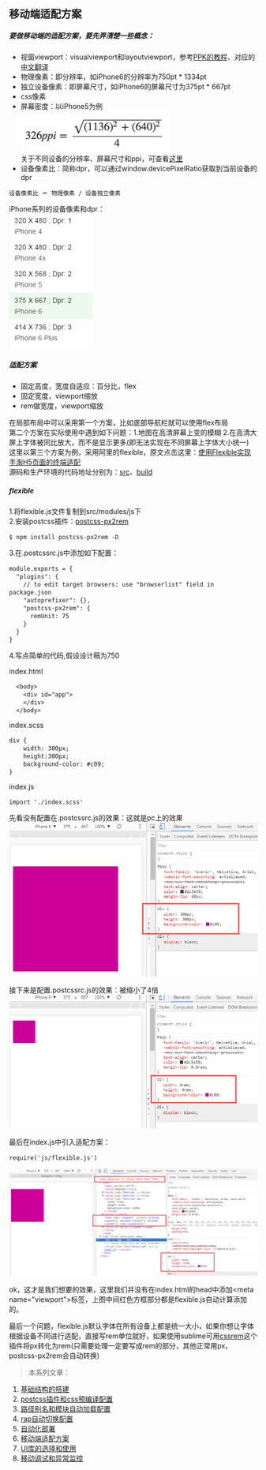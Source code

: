 ## 移动端适配方案

##### 要做移动端的适配方案，要先弄清楚一些概念：  

+ 视窗viewport：visualviewport和layoutviewport，参考[PPK的教程](http://www.quirksmode.org/mobile/viewports2.html)、对应的[中文翻译](http://www.w3cplus.com/css/viewports.html)
+ 物理像素：即分辨率，如iPhone6的分辨率为750pt * 1334pt
+ 独立设备像素：即屏幕尺寸，如iPhone6的屏幕尺寸为375pt * 667pt
+ css像素
+ 屏幕密度：以iPhone5为例  
![](imgs/ppi.png)  
关于不同设备的分辨率、屏幕尺寸和ppi，可查看[这里](https://www.sven.de/dpi/)
+ 设备像素比：简称dpr，可以通过window.devicePixelRatio获取到当前设备的dpr  
```
设备像素比 ＝ 物理像素 / 设备独立像素
```
iPhone系列的设备像素和dpr：      
![](imgs/dpr.png)

##### 适配方案
+ 固定高度，宽度自适应：百分比，flex
+ 固定宽度，viewport缩放
+ rem做宽度，viewport缩放


在局部布局中可以采用第一个方案，比如底部导航栏就可以使用flex布局  
第二个方案在实际使用中遇到如下问题：1.地图在高清屏幕上变的模糊  2.在高清大屏上字体被同比放大，而不是显示更多(即无法实现在不同屏幕上字体大小统一)  
这里以第三个方案为例，采用阿里的flexible，原文点击这里：[使用Flexible实现手淘H5页面的终端适配](https://github.com/amfe/article/issues/17)  
源码和生产环境的代码地址分别为：[src](https://github.com/amfe/lib-flexible/blob/master/src/flexible.js)、[build](https://github.com/amfe/lib-flexible/blob/master/build/flexible.js)

##### flexible
1.将flexible.js文件复制到src/modules/js下  
2.安装postcss插件：[postcss-px2rem](https://www.npmjs.com/package/postcss-px2rem)
```
$ npm install postcss-px2rem -D
```
3.在.postcssrc.js中添加如下配置：
```
module.exports = {
  "plugins": {
    // to edit target browsers: use "browserlist" field in package.json
    "autoprefixer": {},
    "postcss-px2rem": {
      remUnit: 75
    }
  }
}
```

4.写点简单的代码,假设设计稿为750

index.html
```
  <body>
    <div id="app">
    </div>
  </body>
```
index.scss
```
div {
    width: 300px;
    height:300px;
    background-color: #c09;
}
```
index.js
```
import './index.scss'
```
先看没有配置在.postcssrc.js的效果：这就是pc上的效果
![](imgs/09.png)

接下来是配置.postcssrc.js的效果：被缩小了4倍
![](imgs/10.png)

最后在index.js中引入适配方案：
```
require('js/flexible.js')
```
![](imgs/11.png)

ok，这才是我们想要的效果，这里我们并没有在index.html的head中添加&lt;meta name="viewport">标签，上图中间红色方框部分都是flexible.js自动计算添加的。

最后一个问题，flexible.js默认字体在所有设备上都是统一大小，如果你想让字体根据设备不同进行适配，直接写rem单位就好，如果使用sublime可用[cssrem](https://github.com/flashlizi/cssrem)这个插件将px转化为rem(只需要处理一定要写成rem的部分，其他正常用px，postcss-px2rem会自动转换)

> 本系列文章：

1. <a href="https://github.com/tonyfree/blog/issues/1" target="_blank">基础结构的搭建</a>
2. <a href="https://github.com/tonyfree/blog/issues/2" target="_blank">postcss插件和css预编译配置</a>
3. <a href="https://github.com/tonyfree/blog/issues/3" target="_blank">路径别名和模块自动加载配置</a>
4. <a href="https://github.com/tonyfree/blog/issues/4" target="_blank">rap自动切换配置</a>
5. <a href="https://github.com/tonyfree/blog/issues/5" target="_blank">自动化部署</a>
6. <a href="https://github.com/tonyfree/blog/issues/6" target="_blank">移动端适配方案</a>
7. <a href="https://github.com/tonyfree/blog/issues/7" target="_blank">UI库的选择和使用</a>
8. <a href="https://github.com/tonyfree/blog/issues/8" target="_blank">移动调试和异常监控</a>